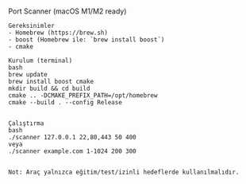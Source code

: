 \
     Port Scanner (macOS M1/M2 ready)

    Gereksinimler
    - Homebrew (https://brew.sh)
    - boost (Homebrew ile: `brew install boost`)
    - cmake

    Kurulum (terminal)
    bash
    brew update
    brew install boost cmake
    mkdir build && cd build
    cmake .. -DCMAKE_PREFIX_PATH=/opt/homebrew
    cmake --build . --config Release
    

    Çalıştırma
    bash
    ./scanner 127.0.0.1 22,80,443 50 400
    veya
    ./scanner example.com 1-1024 200 300
    

    Not: Araç yalnızca eğitim/test/izinli hedeflerde kullanılmalıdır.

